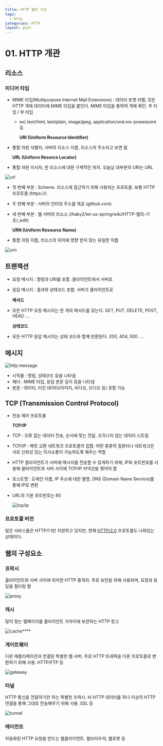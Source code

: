 ```yaml
---
title: HTTP 웹의 기초
tags:
  - http
categories: HTTP
layout: post
---
```


# 01. HTTP 개관

## 리소스

### 미디어 타입

* MIME 타입\(Multipurpose Internet Mail Extensions\) : 데이터 포맷 라벨, 모든 HTTP 객체 데이터에 MIME 타입을 붙인다. MIME 타입을 통하여 객체 확인. 주 타입 / 부 타입
  * ex\) text/html, text/plain, image/jpeg, application/vnd.ms-powerpoint 등

    **URI \(Uniform Resource Identifier\)**
* 통합 자원 식별자, 서버의 리소스 이름, 리소스의 주소라고 보면 됨

  **URL \(Uniform Resorce Locator\)**

* 통합 자원 지시자, 한 리소스에 대한 구체적인 위치. 오늘날 대부분의 URI는 URL

![url](https://user-images.githubusercontent.com/35331310/56505874-c731ca80-6557-11e9-839b-eed86d7ac668.png)

* 첫 번째 부분 : Scheme. 리소스에 접근하기 위해 사용되는 프로토콜. 보통 HTTP 프로토콜 \(https://\)
* 두 번째 부분 : 서버의 인터넷 주소를 제공 \(github.com\)
* 세 번째 부분 : 웹 서버의 리소스 \(/haky2/let-us-spring/wiki/HTTP-웹의-기초/\_edit\)

  **URN \(Uniform Resource Name\)**

* 통합 자원 이름, 리소스의 위치에 영향 받지 않는 유일한 이름

![urn](https://user-images.githubusercontent.com/35331310/56505931-f5170f00-6557-11e9-8e2c-d400ddcd7bc0.png)

## 트랜잭션

* 요청 메시지 : 명령과 URI를 포함. 클라이언트에서 서버로
* 응답 메시지 : 결과와 상태코드 포함. 서버가 클라이언트로

  **메서드**

* 모든 HTTP 요청 메시지는 한 개의 메서드를 갖는다. GET, PUT, DELETE, POST, HEAD ....

  **상태코드**

* 모든 HTTP 응답 메시지는 상태 코드와 함꼐 반환된다. 200, 404, 500 ....

## 메시지

![http message](https://user-images.githubusercontent.com/35331310/56506417-6acfaa80-6559-11e9-99b1-ac6105a41ea5.png)

* 시작줄 : 명령, 상태코드 등을 나타냄
* 헤더 : MIME 타입, 응답 본문 길이 등을 나타냄
* 본문 : 데이터, 이진 데이터\(이미지, 비디오, 오디오 등\) 포함 가능

## TCP \(Transmission Control Protocol\)

* 전송 제어 프로토콜

  **TCP/IP**

* TCP : 오류 없는 데이터 전송, 순서에 맞는 전달, 조각나지 않는 데이터 스트림
* TCP/IP : 패킷 교환 네트워크 프로토콜의 집합. 어떤 종류의 컴퓨터나 네트워크든 서로 신뢰성 있는 의사소통이 가능하도록 해주는 역할
* HTTP 클라이언트가 서버에 메시지를 전송할 수 있게하기 위해, IP와 포트번호를 사용해 클라이언트와 서버 사이에 TCP/IP 커넥션을 맺어야 함
* 호스트명 : 도메인 이름, IP 주소에 대한 별명, DNS \(Domain Name Service\)를 통해 IP로 변환
* URL의 기본 포트번호는 80

  ![tcp/ip](https://user-images.githubusercontent.com/35331310/56507507-7a9cbe00-655c-11e9-92a9-75f31a3c768d.png)

### 프로토콜 버전

많은 서비스들은 HTTP/1.1만 지원하고 있지만, 현재 [HTTP/2.0](https://www.popit.kr/나만-모르고-있던-http2/) 프로토콜도 나와있는 상태이다.

## 웹의 구성요소

### 프락시

클라이언트와 서버 사이에 위치한 HTTP 중개자. 주로 보안을 위해 사용되며, 요청과 응답을 필터링 함

![proxy](https://user-images.githubusercontent.com/35331310/56507260-b4b99000-655b-11e9-9646-f7997019cadf.png)

### **캐시**

많이 찾는 웹페이지를 클라이언트 가까이에 보관하는 HTTP 창고

![cache](https://user-images.githubusercontent.com/35331310/56507329-e6caf200-655b-11e9-9e6d-d7ca51f4a0cf.png)\*\*\*\*

### **게이트웨이**

다른 애플리케이션과 연결된 특별한 웹 서버. 주로 HTTP 트래픽을 다른 프로토콜로 변환하기 위해 사용. HTTP/FTP 등

![gateway](https://user-images.githubusercontent.com/35331310/56507371-08c47480-655c-11e9-9d24-2c72edf6fce2.png)

### **터널**

HTTP 통신을 전달하기만 하는 특별한 프락시. 비 HTTP 데이터를 하나 이상의 HTTP 연결을 통해 그대로 전송해주기 위해 사용. SSL 등

![tunnel](https://user-images.githubusercontent.com/35331310/56507263-b5eabd00-655b-11e9-9d3f-bcf4d8de5371.png)

### **에이전트**

자동화된 HTTP 요청을 만드는 웹클라이언트. 웹브라우져, 웹로봇 등

